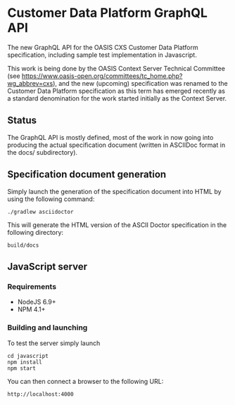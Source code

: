# Customer Data Platform GraphQL API
The new GraphQL API for the OASIS CXS Customer Data Platform specification, including sample test implementation
in Javascript.

This work is being done by the OASIS Context Server Technical Committee (see https://www.oasis-open.org/committees/tc_home.php?wg_abbrev=cxs), and the new (upcoming) specification was renamed to the Customer Data Platform specification as this term has emerged recently as a standard denomination for the work started initially as the Context Server.

## Status

The GraphQL API is mostly defined, most of the work in now going into producing the actual specification document (written in ASCIIDoc format in the docs/ subdirectory).

## Specification document generation

Simply launch the generation of the specification document into HTML by using the following command:

    ./gradlew asciidoctor
    
This will generate the HTML version of the ASCII Doctor specification in the following directory:

    build/docs

## JavaScript server

### Requirements

- NodeJS 6.9+
- NPM 4.1+

### Building and launching

To test the server simply launch

    cd javascript
    npm install
    npm start
    
You can then connect a browser to the following URL:

    http://localhost:4000
    

